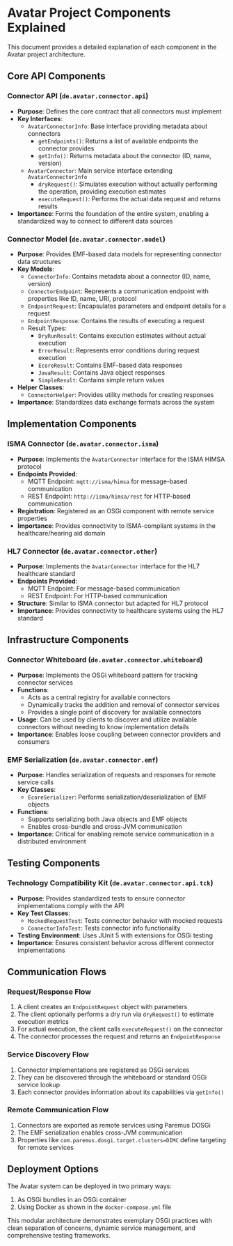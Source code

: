 # Avatar Project Components Explained

This document provides a detailed explanation of each component in the Avatar project architecture.

## Core API Components

### Connector API (`de.avatar.connector.api`)
- **Purpose**: Defines the core contract that all connectors must implement
- **Key Interfaces**:
  - `AvatarConnectorInfo`: Base interface providing metadata about connectors
    - `getEndpoints()`: Returns a list of available endpoints the connector provides
    - `getInfo()`: Returns metadata about the connector (ID, name, version)
  - `AvatarConnector`: Main service interface extending `AvatarConnectorInfo`
    - `dryRequest()`: Simulates execution without actually performing the operation, providing execution estimates
    - `executeRequest()`: Performs the actual data request and returns results
- **Importance**: Forms the foundation of the entire system, enabling a standardized way to connect to different data sources

### Connector Model (`de.avatar.connector.model`)
- **Purpose**: Provides EMF-based data models for representing connector data structures
- **Key Models**:
  - `ConnectorInfo`: Contains metadata about a connector (ID, name, version)
  - `ConnectorEndpoint`: Represents a communication endpoint with properties like ID, name, URI, protocol
  - `EndpointRequest`: Encapsulates parameters and endpoint details for a request
  - `EndpointResponse`: Contains the results of executing a request
  - Result Types:
    - `DryRunResult`: Contains execution estimates without actual execution
    - `ErrorResult`: Represents error conditions during request execution
    - `EcoreResult`: Contains EMF-based data responses
    - `JavaResult`: Contains Java object responses
    - `SimpleResult`: Contains simple return values
- **Helper Classes**: 
  - `ConnectorHelper`: Provides utility methods for creating responses
- **Importance**: Standardizes data exchange formats across the system

## Implementation Components

### ISMA Connector (`de.avatar.connector.isma`)
- **Purpose**: Implements the `AvatarConnector` interface for the ISMA HIMSA protocol
- **Endpoints Provided**:
  - MQTT Endpoint: `mqtt://isma/himsa` for message-based communication
  - REST Endpoint: `http://isma/himsa/rest` for HTTP-based communication
- **Registration**: Registered as an OSGi component with remote service properties
- **Importance**: Provides connectivity to ISMA-compliant systems in the healthcare/hearing aid domain

### HL7 Connector (`de.avatar.connector.other`)
- **Purpose**: Implements the `AvatarConnector` interface for the HL7 healthcare standard
- **Endpoints Provided**:
  - MQTT Endpoint: For message-based communication
  - REST Endpoint: For HTTP-based communication
- **Structure**: Similar to ISMA connector but adapted for HL7 protocol
- **Importance**: Provides connectivity to healthcare systems using the HL7 standard

## Infrastructure Components

### Connector Whiteboard (`de.avatar.connector.whiteboard`)
- **Purpose**: Implements the OSGi whiteboard pattern for tracking connector services
- **Functions**:
  - Acts as a central registry for available connectors
  - Dynamically tracks the addition and removal of connector services
  - Provides a single point of discovery for available connectors
- **Usage**: Can be used by clients to discover and utilize available connectors without needing to know implementation details
- **Importance**: Enables loose coupling between connector providers and consumers

### EMF Serialization (`de.avatar.connector.emf`)
- **Purpose**: Handles serialization of requests and responses for remote service calls
- **Key Classes**:
  - `EcoreSerializer`: Performs serialization/deserialization of EMF objects
- **Functions**:
  - Supports serializing both Java objects and EMF objects
  - Enables cross-bundle and cross-JVM communication
- **Importance**: Critical for enabling remote service communication in a distributed environment

## Testing Components

### Technology Compatibility Kit (`de.avatar.connector.api.tck`)
- **Purpose**: Provides standardized tests to ensure connector implementations comply with the API
- **Key Test Classes**:
  - `MockedRequestTest`: Tests connector behavior with mocked requests
  - `ConnectorInfoTest`: Tests connector info functionality
- **Testing Environment**: Uses JUnit 5 with extensions for OSGi testing
- **Importance**: Ensures consistent behavior across different connector implementations

## Communication Flows

### Request/Response Flow
1. A client creates an `EndpointRequest` object with parameters
2. The client optionally performs a dry run via `dryRequest()` to estimate execution metrics
3. For actual execution, the client calls `executeRequest()` on the connector
4. The connector processes the request and returns an `EndpointResponse`

### Service Discovery Flow
1. Connector implementations are registered as OSGi services
2. They can be discovered through the whiteboard or standard OSGi service lookup
3. Each connector provides information about its capabilities via `getInfo()`

### Remote Communication Flow
1. Connectors are exported as remote services using Paremus DOSGi
2. The EMF serialization enables cross-JVM communication
3. Properties like `com.paremus.dosgi.target.clusters=DIMC` define targeting for remote services

## Deployment Options

The Avatar system can be deployed in two primary ways:
1. As OSGi bundles in an OSGi container
2. Using Docker as shown in the `docker-compose.yml` file

This modular architecture demonstrates exemplary OSGi practices with clean separation of concerns, dynamic service management, and comprehensive testing frameworks.
